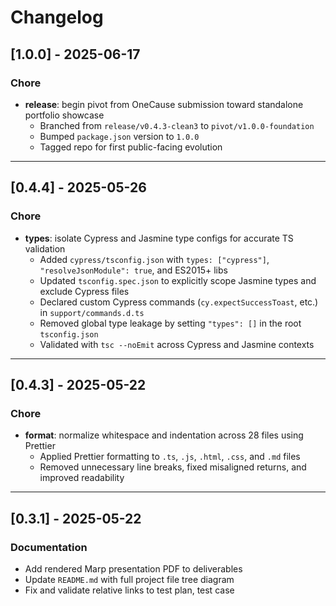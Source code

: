 # Changelog

## [1.0.0] - 2025-06-17

### Chore

- **release**: begin pivot from OneCause submission toward standalone portfolio showcase  
  - Branched from `release/v0.4.3-clean3` to `pivot/v1.0.0-foundation`  
  - Bumped `package.json` version to `1.0.0`  
  - Tagged repo for first public-facing evolution  

---

## [0.4.4] - 2025-05-26

### Chore

- **types**: isolate Cypress and Jasmine type configs for accurate TS validation  
  - Added `cypress/tsconfig.json` with `types: ["cypress"]`, `"resolveJsonModule": true`, and ES2015+ libs  
  - Updated `tsconfig.spec.json` to explicitly scope Jasmine types and exclude Cypress files  
  - Declared custom Cypress commands (`cy.expectSuccessToast`, etc.) in `support/commands.d.ts`  
  - Removed global type leakage by setting `"types": []` in the root `tsconfig.json`  
  - Validated with `tsc --noEmit` across Cypress and Jasmine contexts  

---

## [0.4.3] - 2025-05-22

### Chore

- **format**: normalize whitespace and indentation across 28 files using Prettier  
  - Applied Prettier formatting to `.ts`, `.js`, `.html`, `.css`, and `.md` files  
  - Removed unnecessary line breaks, fixed misaligned returns, and improved readability  

---

## [0.3.1] - 2025-05-22

### Documentation

- Add rendered Marp presentation PDF to deliverables  
- Update `README.md` with full project file tree diagram  
- Fix and validate relative links to test plan, test case
